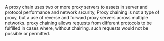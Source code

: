A proxy chain uses two or more proxy servers to assets in server and protocol performance and network security, Proxy chaining is not a type of proxy, but a use of reverse and forward  proxy servers across multiple networks.
proxy chaining allows requests from different protocols to be fulfilled in cases where, without chaining. such requests would not be possible or permitted.